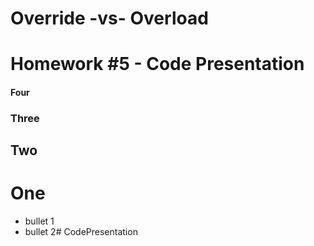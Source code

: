# Override -vs- Overload

# Homework #5 - Code Presentation

#### Four

### Three

## Two

# One

- bullet 1
- bullet 2# CodePresentation
